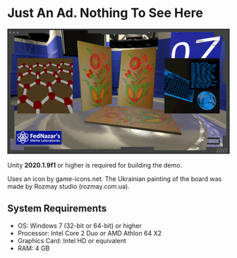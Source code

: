 # Just An Ad. Nothing To See Here

![Screenshot](Screenshot.png)

Unity **2020.1.9f1** or higher is required for building the demo.

Uses an icon by game-icons.net.
The Ukrainian painting of the board was made by Rozmay studio (rozmay.com.ua).

## System Requirements
 - OS: Windows 7 (32-bit or 64-bit) or higher
 - Processor: Intel Core 2 Duo or AMD Athlon 64 X2
 - Graphics Card: Intel HD or equivalent
 - RAM: 4 GB
